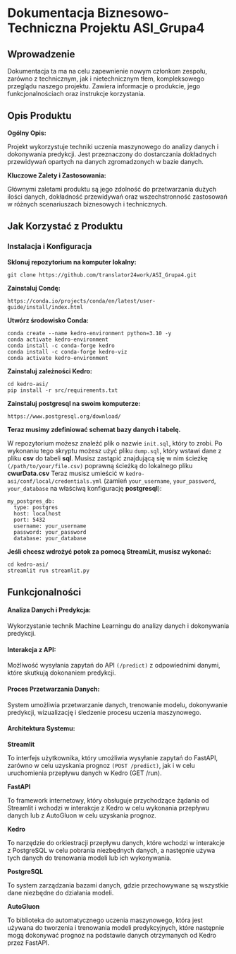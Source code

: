 # Dokumentacja Biznesowo-Techniczna Projektu ASI_Grupa4

## Wprowadzenie

Dokumentacja ta ma na celu zapewnienie nowym członkom zespołu, zarówno z technicznym, jak i nietechnicznym tłem, kompleksowego przeglądu naszego projektu. Zawiera informacje o produkcie, jego funkcjonalnościach oraz instrukcje korzystania.

## Opis Produktu

**Ogólny Opis:**

Projekt wykorzystuje techniki uczenia maszynowego do analizy danych i dokonywania predykcji. Jest przeznaczony do dostarczania dokładnych przewidywań opartych na danych zgromadzonych w bazie danych.

**Kluczowe Zalety i Zastosowania:**

Głównymi zaletami produktu są jego zdolność do przetwarzania dużych ilości danych, dokładność przewidywań oraz wszechstronność zastosowań w różnych scenariuszach biznesowych i technicznych.

## Jak Korzystać z Produktu

### Instalacja i Konfiguracja

**Sklonuj repozytorium na komputer lokalny:**
```
git clone https://github.com/translator24work/ASI_Grupa4.git
```

**Zainstaluj Condę:**
```
https://conda.io/projects/conda/en/latest/user-guide/install/index.html
```

**Utwórz środowisko Conda:**
```
conda create --name kedro-environment python=3.10 -y
conda activate kedro-environment
conda install -c conda-forge kedro
conda install -c conda-forge kedro-viz
conda activate kedro-environment
```

**Zainstaluj zależności Kedro:**
```
cd kedro-asi/
pip install -r src/requirements.txt
```

**Zainstaluj postgresql na swoim komputerze:**
```
https://www.postgresql.org/download/
```

**Teraz musimy zdefiniować schemat bazy danych i tabelę.**

W repozytorium możesz znaleźć plik o nazwie ```init.sql```, który to zrobi.
Po wykonaniu tego skryptu możesz użyć pliku ```dump.sql```, który wstawi dane z pliku **csv** do tabeli **sql**. Musisz zastąpić znajdującą się w nim ścieżkę ```(/path/to/your/file.csv)``` poprawną ścieżką do lokalnego pliku **cwurData.csv**
Teraz musisz umieścić w ```kedro-asi/conf/local/credentials.yml``` (zamień ```your_username```, ```your_password```, ```your_database``` na właściwą konfigurację **postgresql**):
```
my_postgres_db:
  type: postgres
  host: localhost
  port: 5432
  username: your_username
  password: your_password
  database: your_database
```
**Jeśli chcesz wdrożyć potok za pomocą StreamLit, musisz wykonać:**
```
cd kedro-asi/
streamlit run streamlit.py
```

## Funkcjonalności

#### Analiza Danych i Predykcja: 
Wykorzystanie technik Machine Learningu do analizy danych i dokonywania predykcji.

#### Interakcja z API: 
Możliwość wysyłania zapytań do API ```(/predict)``` z odpowiednimi danymi, które skutkują dokonaniem predykcji.

#### Proces Przetwarzania Danych: 
System umożliwia przetwarzanie danych, trenowanie modelu, dokonywanie predykcji, wizualizację i śledzenie procesu uczenia maszynowego.

#### Architektura Systemu: 

**Streamlit** 

To interfejs użytkownika, który umożliwia wysyłanie zapytań do FastAPI, zarówno w celu uzyskania prognoz ```(POST /predict)```, jak i w celu uruchomienia przepływu danych w Kedro (GET /run).

**FastAPI** 

To framework internetowy, który obsługuje przychodzące żądania od Streamlit i wchodzi w interakcje z Kedro w celu wykonania przepływu danych lub z AutoGluon w celu uzyskania prognoz.

**Kedro**  

To narzędzie do orkiestracji przepływu danych, które wchodzi w interakcje z PostgreSQL w celu pobrania niezbędnych danych, a następnie używa tych danych do trenowania modeli lub ich wykonywania.

**PostgreSQL**  

To system zarządzania bazami danych, gdzie przechowywane są wszystkie dane niezbędne do działania modeli.

**AutoGluon** 

To biblioteka do automatycznego uczenia maszynowego, która jest używana do tworzenia i trenowania modeli predykcyjnych, które następnie mogą dokonywać prognoz na podstawie danych otrzymanych od Kedro przez FastAPI.
